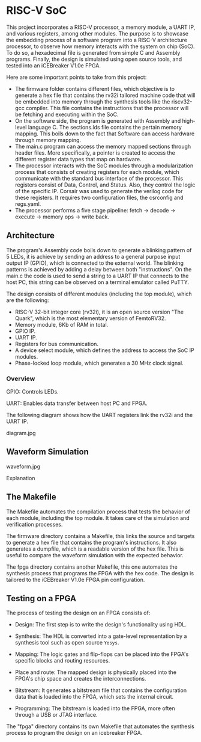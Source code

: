 # RISC-V SoC

This project incorporates a RISC-V processor, a memory module, a UART IP, and various registers, among other modules. The purpose is to showcase the embedding process of a software program into a RISC-V architecture processor, to observe how memory interacts with the system on chip (SoC). To do so, a hexadecimal file is generated from simple C and Assembly programs. Finally, the design is simulated using open source tools, and tested into an iCEBreaker V1.0e FPGA.

Here are some important points to take from this project:

- The firmware folder contains different files, which objective is to generate a hex file that contains the rv32i tailored machine code that will be embedded into memory through the synthesis tools like the riscv32-gcc compiler. This file contains the instructions that the processor will be fetching and executing within the SoC.
- On the software side, the program is generated with Assembly and high-level language C. The sections.lds file contains the pertain memory mapping. This boils down to the fact that Software can access hardware through memory mapping. 
- The main.c program can access the memory mapped sections through header files. More specifically, a pointer is created to access the different register data types that map on hardware.
- The processor interacts with the SoC modules through a modularization process that consists of creating registers for each module, which communicate with the standard bus interface of the processor. This registers consist of Data, Control, and Status. Also, they control the logic of the specific IP. Corsair was used to generate the verilog code for these registers. It requires two configuration files, the csrconfig and regs.yaml.
- The processor performs a five stage pipeline: fetch -> decode -> execute -> memory ops -> write back.

## Architecture

The program's Assembly code boils down to generate a blinking pattern of 5 LEDs, it is achieve by sending an address to a general purpose input output IP (GPIO), which is connected to the external world. The blinking patterns is achieved by adding a delay between both "instructions". On the main.c the code is used to send a string to a UART IP that connects to the host PC, this string can be observed on a terminal emulator called PuTTY. 

The design consists of different modules (including the top module), which are the following:

- RISC-V 32-bit integer core (rv32i), it is an open source version "The Quark", which is the most elementary version of FemtoRV32.
- Memory module, 6Kb of RAM in total.
- GPIO IP.
- UART IP.
- Registers for bus communication.
- A device select module, which defines the address to access the SoC IP modules.
- Phase-locked loop module, which generates a 30 MHz clock signal.

### Overview

GPIO: Controls LEDs.

UART: Enables data transfer between host PC and FPGA.

The following diagram shows how the UART registers link the rv32i and the UART IP.

diagram.jpg


## Waveform Simulation

waveform.jpg

Explanation 

## The Makefile

The Makefile automates the compilation process that tests the behavior of each module, including the top module. It takes care of the simulation and verification processes. 

The firmware directory contains a Makefile, this links the source and targets to generate a hex file that contains the program's instructions. It also generates a dumpfile, which is a readable version of the hex file. This is useful to compare the waveform simulation with the expected behavior. 

The fpga directory contains another Makefile, this one automates the synthesis process that programs the FPGA with the hex code. The design is tailored to the iCEBreaker V1.0e FPGA pin configuration. 

## Testing on a FPGA

The process of testing the design on an FPGA consists of:

- Design: The first step is to write the design's functionality using HDL.

- Synthesis: The HDL is converted into a gate-level representation by a synthesis tool such as open source `Yosys`. 

- Mapping: The logic gates and flip-flops can be placed into the FPGA's specific blocks and routing resources.

- Place and route: The mapped design is physically placed into the FPGA's chip space and creates the interconnections.
  
- Bitstream: It generates a bitstream file that contains the configuration data that is loaded into the FPGA, which sets the internal circuit.

- Programming: The bitstream is loaded into the FPGA, more often through a USB or JTAG interface.

The "fpga" directory contains its own Makefile that automates the synthesis process to program the design on an icebreaker FPGA.

